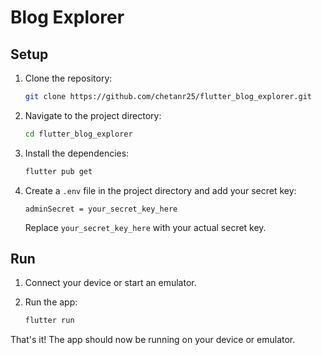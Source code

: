 # Blog Explorer

## Setup

1. Clone the repository:

   ```bash
   git clone https://github.com/chetanr25/flutter_blog_explorer.git
   ```

2. Navigate to the project directory:

   ```bash
   cd flutter_blog_explorer
   ```

3. Install the dependencies:

   ```bash
   flutter pub get
   ```

4. Create a `.env` file in the project directory and add your secret key:

   ```plaintext
   adminSecret = your_secret_key_here
   ```

   Replace `your_secret_key_here` with your actual secret key.

## Run

1. Connect your device or start an emulator.

2. Run the app:

   ```bash
   flutter run
   ```

That's it! The app should now be running on your device or emulator.
